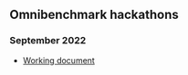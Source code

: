 ## Omnibenchmark hackathons

### September 2022

- [Working document](https://docs.google.com/document/d/1n9rYwYoORTrS8q5QcprjR1fCJArevNUvCX1uS-2c8eo/edit#)
